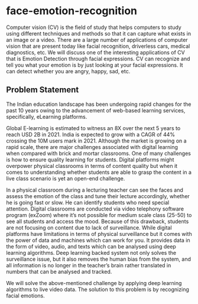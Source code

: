 # face-emotion-recognition

Computer vision (CV) is the field of study that helps computers to study using different techniques and methods so that it can capture what exists in an image or a video. There are a large number of applications of computer vision that are present today like facial recognition, driverless cars, medical diagnostics, etc. We will discuss one of the interesting applications of CV that is Emotion Detection through facial expressions. CV can recognize and tell you what your emotion is by just looking at your facial expressions. It can detect whether you are angry, happy, sad, etc.


## Problem Statement

The Indian education landscape has been undergoing rapid changes for the past 10 years owing to the advancement of web-based learning services, specifically, eLearning platforms.

Global E-learning is estimated to witness an 8X over the next 5 years to reach USD 2B in 2021. India is expected to grow with a CAGR of 44% crossing the 10M users mark in 2021. Although the market is growing on a rapid scale, there are major challenges associated with digital learning when compared with brick and mortar classrooms. One of many challenges is how to ensure quality learning for students. Digital platforms might overpower physical classrooms in terms of content quality but when it comes to understanding whether students are able to grasp the content in a live class scenario is yet an open-end challenge.

In a physical classroom during a lecturing teacher can see the faces and assess the emotion of the class and tune their lecture accordingly, whether he is going fast or slow. He can identify students who need special attention. Digital classrooms are conducted via video telephony software program (exZoom) where it’s not possible for medium scale class (25-50) to see all students and access the mood. Because of this drawback, students are not focusing on content due to lack of surveillance. While digital platforms have limitations in terms of physical surveillance but it comes with the power of data and machines which can work for you. It provides data in the form of video, audio, and texts which can be analysed using deep learning algorithms. Deep learning backed system not only solves the surveillance issue, but it also removes the human bias from the system, and all information is no longer in the teacher’s brain rather translated in numbers that can be analysed and tracked.

We will solve the above-mentioned challenge by applying deep learning algorithms to live video data. The solution to this problem is by recognizing facial emotions.

